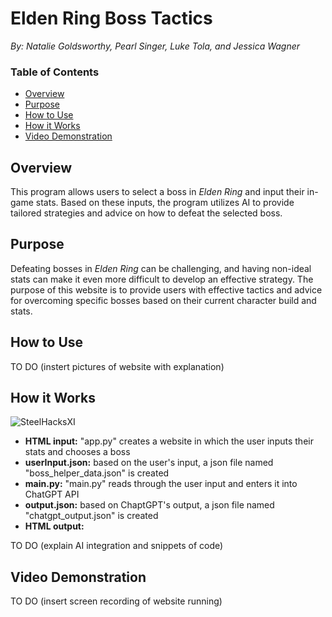 # Elden Ring Boss Tactics
*By: Natalie Goldsworthy, Pearl Singer, Luke Tola, and Jessica Wagner*
### Table of Contents
- [Overview](#overview)
- [Purpose](#purpose)
- [How to Use](#how-to-use)
- [How it Works](#how-it-works)
- [Video Demonstration](#video-demonstration)

## Overview
This program allows users to select a boss in *Elden Ring* and input their in-game stats. Based on these inputs, the program utilizes AI to provide tailored strategies and advice on how to defeat the selected boss.

## Purpose
Defeating bosses in *Elden Ring* can be challenging, and having non-ideal stats can make it even more difficult to develop an effective strategy. The purpose of this website is to provide users with effective tactics and advice for overcoming specific bosses based on their current character build and stats.

## How to Use
TO DO
(instert pictures of website with explanation)

## How it Works
![SteelHacksXI](https://github.com/user-attachments/assets/ace829f7-c342-4cdd-ab89-f6c81fe49d73)
- **HTML input:** "app.py" creates a website in which the user inputs their stats and chooses a boss
- **userInput.json:** based on the user's input, a json file named "boss_helper_data.json" is created
- **main.py:** "main.py" reads through the user input and enters it into ChatGPT API
- **output.json:** based on ChaptGPT's output, a json file named "chatgpt_output.json" is created
- **HTML output:**

TO DO
(explain AI integration and snippets of code)

## Video Demonstration
TO DO
(insert screen recording of website running)
